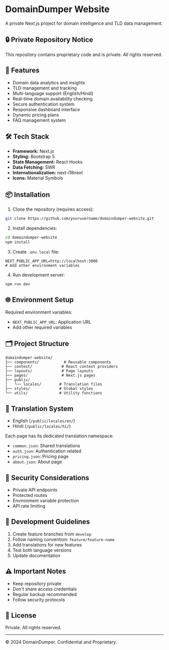 # DomainDumper Website

A private Next.js project for domain intelligence and TLD data management.

## 🔒 Private Repository Notice

This repository contains proprietary code and is private. All rights reserved.

## 🚀 Features

- Domain data analytics and insights
- TLD management and tracking
- Multi-language support (English/Hindi)
- Real-time domain availability checking
- Secure authentication system
- Responsive dashboard interface
- Dynamic pricing plans
- FAQ management system

## 🛠️ Tech Stack

- **Framework:** Next.js
- **Styling:** Bootstrap 5
- **State Management:** React Hooks
- **Data Fetching:** SWR
- **Internationalization:** next-i18next
- **Icons:** Material Symbols

## 📦 Installation

1. Clone the repository (requires access):
```bash
git clone https://github.com/yourusername/domaindumper-website.git
```

2. Install dependencies:
```bash
cd domaindumper-website
npm install
```

3. Create `.env.local` file:
```env
NEXT_PUBLIC_APP_URL=http://localhost:3000
# Add other environment variables
```

4. Run development server:
```bash
npm run dev
```

## 🌐 Environment Setup

Required environment variables:
- `NEXT_PUBLIC_APP_URL`: Application URL
- Add other required variables

## 🗂️ Project Structure

```
domaindumper-website/
├── components/           # Reusable components
├── context/             # React context providers
├── layouts/             # Page layouts
├── pages/               # Next.js pages
├── public/              
│   └── locales/        # Translation files
├── styles/             # Global styles
└── utils/              # Utility functions
```

## 🔄 Translation System

- English (`/public/locales/en/`)
- Hindi (`/public/locales/hi/`)

Each page has its dedicated translation namespace:
- `common.json`: Shared translations
- `auth.json`: Authentication related
- `pricing.json`: Pricing page
- `about.json`: About page

## 🔐 Security Considerations

- Private API endpoints
- Protected routes
- Environment variable protection
- API rate limiting

## 🧪 Development Guidelines

1. Create feature branches from `develop`
2. Follow naming convention: `feature/feature-name`
3. Add translations for new features
4. Test both language versions
5. Update documentation

## ⚠️ Important Notes

- Keep repository private
- Don't share access credentials
- Regular backup recommended
- Follow security protocols

## 📝 License

Private. All rights reserved.

---
© 2024 DomainDumper. Confidential and Proprietary.